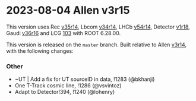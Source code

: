 2023-08-04 Allen v3r15
===

This version uses Rec [v35r14](../../../../Rec/-/tags/v35r14),
Lbcom [v34r14](../../../../Lbcom/-/tags/v34r14),
LHCb [v54r14](../../../../LHCb/-/tags/v54r14),
Detector [v1r18](../../../../Detector/-/tags/v1r18),
Gaudi [v36r16](../../../../Gaudi/-/tags/v36r16) and
LCG [103](http://lcginfo.cern.ch/release/103/) with ROOT 6.28.00.


This version is released on the `master` branch.
Built relative to Allen [v3r14](/../../tags/v3r14), with the following changes:

### Other

- ~UT | Add a fix for UT sourceID in data, !1283 (@bkhanji)
- One T-Track cosmic line, !1286 (@vsvintoz)
- Adapt to Detector!394, !1240 (@lohenry)
